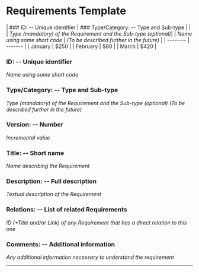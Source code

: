 # Requirements Template 

| ### ID: -- Unique identifier     | ### Type/Category: -- Type and Sub-type   |
|                                  |  _Type (mandatory) of the Requirement and the Sub-type (optional)_|
| _Name using some short code_     | _(To be described further in the future)_  |
| -------- | ------- |
| January  | $250    |
| February | $80     |
| March    | $420    |

 

### ID: -- Unique identifier

_Name using some short code_ 

 

### Type/Category: -- Type and Sub-type

_Type (mandatory) of the Requirement and the Sub-type (optional)_
_(To be described further in the future)_ 

 

### Version: -- Number

_Incremental value_ 

 

### Title: -- Short name 

_Name describing the Requirement_ 

 

### Description: -- Full description

_Textual description of the Requirement_ 

 

### Relations: -- List of related Requirements

_ID (+Title and/or Link) of any Requirement that has a direct relation to this one_

 

### Comments: -- Additional information

_Any additional information necessary to understand the requirement_ 

 

--- 
